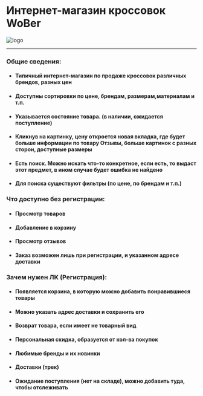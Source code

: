 # Интернет-магазин кроссовок  WoBer
![logo](https://user-images.githubusercontent.com/58702589/137380282-2c79deb8-78d5-406c-a8f5-6c792b19f5d7.png)

---
### Общие сведения:
* #### Типичный интернет-магазин по продаже кроссовок различных брендов, разных цен
* #### Доступны сортировки по цене, брендам, размерам,материалам и т.п.
* #### Указывается состояние товара. (в наличии, ожидается поступление)
* #### Кликнув на картинку, цену откроется новая вкладка, где будет больше информации по товару Отзывы, больше картинок с разных сторон, доступные размеры
* #### Есть поиск. Можно искать что-то конкретное, если есть, то выдаст этот предмет, в ином случае будет ошибка не найдено
* #### Для поиска существуют фильтры (по цене, по брендам и т.п.)
### Что доступно без регистрации:
* #### Просмотр товаров
* #### Добавление в корзину
* #### Просмотр отзывов
* #### Заказ возможен лишь при регистрации, и указанном адресе доставки

### Зачем нужен ЛК (Регистрация):
* #### Появляется корзина, в которую можно добавить понравившиеся товары
* #### Можно указать адрес доставки и сохранить его
* #### Возврат товара, если имеет не товарный вид
* #### Персональная скидка, образуется от кол-ва покупок
* #### Любимые бренды и их новинки
* #### Доставки (трек)
* #### Ожидание поступления (нет на складе), можно добавить туда, чтобы отслеживать





